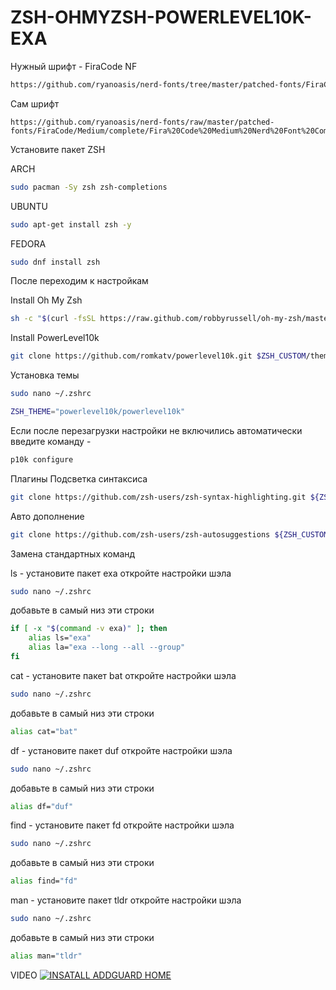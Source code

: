# ZSH-OHMYZSH-POWERLEVEL10K-EXA

Нужный шрифт - FiraCode NF
```zsh
https://github.com/ryanoasis/nerd-fonts/tree/master/patched-fonts/FiraCode
```
Сам шрифт
```
https://github.com/ryanoasis/nerd-fonts/raw/master/patched-fonts/FiraCode/Medium/complete/Fira%20Code%20Medium%20Nerd%20Font%20Complete.ttf
```
Установите пакет ZSH

ARCH
```bash
sudo pacman -Sy zsh zsh-completions
```
UBUNTU
```bash
sudo apt-get install zsh -y
```
FEDORA
```bash
sudo dnf install zsh
```
После переходим к настройкам

Install Oh My Zsh
```bash
sh -c "$(curl -fsSL https://raw.github.com/robbyrussell/oh-my-zsh/master/tools/install.sh)"
```
Install PowerLevel10k
```bash
git clone https://github.com/romkatv/powerlevel10k.git $ZSH_CUSTOM/themes/powerlevel10k
```
Установка темы
```bash
sudo nano ~/.zshrc
```
```bash
ZSH_THEME="powerlevel10k/powerlevel10k"
```
Если после перезагрузки настройки не включились автоматически введите команду - 
```bash
p10k configure
```
Плагины
Подсветка синтаксиса
```bash
git clone https://github.com/zsh-users/zsh-syntax-highlighting.git ${ZSH_CUSTOM:-~/.oh-my-zsh/custom}/plugins/zsh-syntax-highlighting
```
Авто дополнение
```bash
git clone https://github.com/zsh-users/zsh-autosuggestions ${ZSH_CUSTOM:-~/.oh-my-zsh/custom}/plugins/zsh-autosuggestions
```
Замена стандартных команд

ls - установите пакет exa
откройте настройки шэла
```bash
sudo nano ~/.zshrc
```
добавьте в самый низ эти строки
```bash
if [ -x "$(command -v exa)" ]; then
    alias ls="exa"
    alias la="exa --long --all --group"
fi
```
cat - установите пакет bat
откройте настройки шэла 
```bash
sudo nano ~/.zshrc
```
добавьте в самый низ эти строки
```bash
alias cat="bat"
```
df - установите пакет duf
откройте настройки шэла 
```bash
sudo nano ~/.zshrc
```
добавьте в самый низ эти строки
```bash
alias df="duf"
```
find - установите пакет fd
откройте настройки шэла
```bash
sudo nano ~/.zshrc
```
добавьте в самый низ эти строки
```bash
alias find="fd"
```
man - установите пакет tldr
откройте настройки шэла
```bash
sudo nano ~/.zshrc
```
добавьте в самый низ эти строки
```bash
alias man="tldr"
```
VIDEO
[![INSATALL ADDGUARD HOME](https://i.ytimg.com/vi/yfq1H9bT8c4/hqdefault.jpg)](https://youtu.be/A4FTz2vLCMo)
